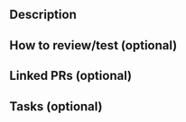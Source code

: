 ## Description
<!-- Clearly and concisely describe the intention of your PR including the problem you're solving 
and the reasoning behind the solution. -->

## How to review/test (optional)
<!-- If there is a recommended way to review and/or test this PR, please describe it here. -->

## Linked PRs (optional)
<!-- List other PRs that are somehow connected to this and explain the connection.

- [x] Other PR1 #{PR-number1}
- [ ] Other PR2 #{PR-number2}
-->
## Tasks (optional)
<!-- A list of all related tasks that need to be done before this can be merged.

- [x] Task1
- [ ] Task2
-->
